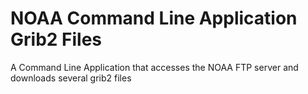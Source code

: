# NOAA Command Line Application Grib2 Files
A Command Line Application that accesses the NOAA FTP server and downloads several grib2 files
